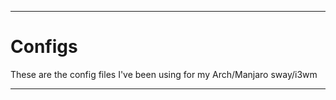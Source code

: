 
---

# **Configs**

These are the config files I've been using for my Arch/Manjaro sway/i3wm 

---
